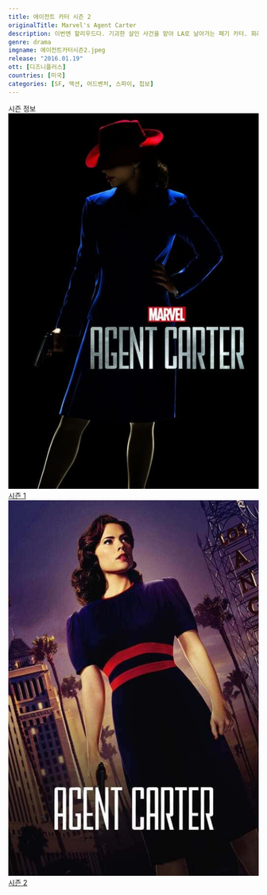 ```yaml
---
title: 에이전트 카터 시즌 2
originalTitle: Marvel's Agent Carter
description: 이번엔 할리우드다. 기괴한 살인 사건을 맡아 LA로 날아가는 페기 카터. 화려한 도시의 이면에서 불길한 위협을 감지하는데. 의문의 물질과 관련된 거대한 음모를 파헤쳐라!
genre: drama
imgname: 에이전트카터시즌2.jpeg
release: "2016.01.19"
ott: [디즈니플러스]
countries: [미국]
categories: [SF, 액션, 어드벤처, 스파이, 첩보]
---
```


<div class="title bold">시즌 정보</div>

<div class="season-list">
<div class="item">
<a href="https://lesflix.github.io/drama/에이전트카터시즌1" >
<img src="/poster/에이전트카터시즌1.jpeg" alt="에이전트카터시즌1 포스터 ">
시즌 1</a>
</div>

<div class="item">
<a href="https://lesflix.github.io/drama/에이전트카터시즌2" >
<img src="/poster/에이전트카터시즌2.jpeg" alt="에이전트카터시즌2 포스터 ">
시즌 2</a>
</div>
</div>
